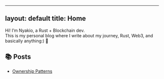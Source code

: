 
---
layout: default
title: Home
---

Hi! I’m Nyakio, a Rust + Blockchain dev.  
This is my personal blog where I write about my journey, Rust, Web3, and basically anything:) 🧵

## 📚 Posts

- [Ownership Patterns](posts/ownership-patterns.md)
